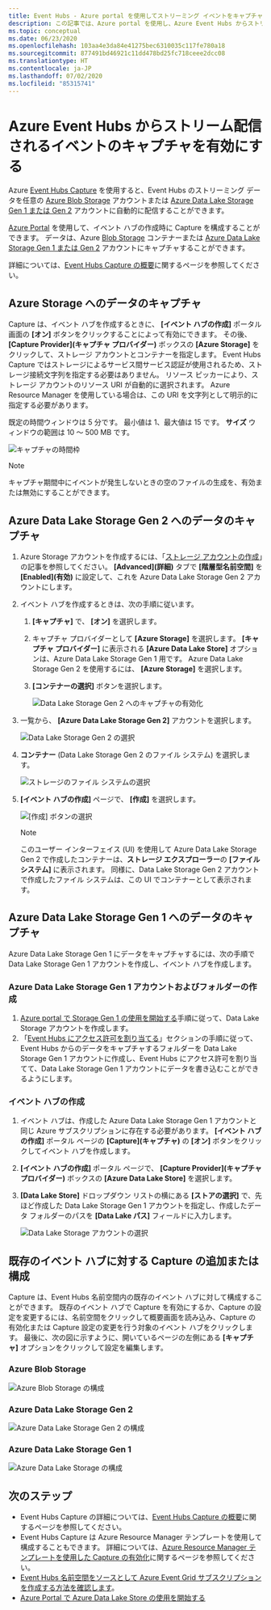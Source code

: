 ```yaml
---
title: Event Hubs - Azure portal を使用してストリーミング イベントをキャプチャする
description: この記事では、Azure portal を使用し、Azure Event Hubs からストリーム配信されるイベントのキャプチャを有効にする方法について説明します。
ms.topic: conceptual
ms.date: 06/23/2020
ms.openlocfilehash: 103aa4e3da84e41275bec6310035c117fe780a18
ms.sourcegitcommit: 877491bd46921c11dd478bd25fc718ceee2dcc08
ms.translationtype: HT
ms.contentlocale: ja-JP
ms.lasthandoff: 07/02/2020
ms.locfileid: "85315741"
---
```

# <a name="enable-capturing-of-events-streaming-through-azure-event-hubs"></a>Azure Event Hubs からストリーム配信されるイベントのキャプチャを有効にする

Azure [Event Hubs Capture][capture-overview] を使用すると、Event Hubs のストリーミング データを任意の [Azure Blob Storage](https://azure.microsoft.com/services/storage/blobs/) アカウントまたは [Azure Data Lake Storage Gen 1 または Gen 2](https://azure.microsoft.com/services/data-lake-store/) アカウントに自動的に配信することができます。

[Azure Portal](https://portal.azure.com) を使用して、イベント ハブの作成時に Capture を構成することができます。 データは、Azure [Blob Storage](https://azure.microsoft.com/services/storage/blobs/) コンテナーまたは [Azure Data Lake Storage Gen 1 または Gen 2](https://azure.microsoft.com/services/data-lake-store/) アカウントにキャプチャすることができます。

詳細については、[Event Hubs Capture の概要][capture-overview]に関するページを参照してください。

## <a name="capture-data-to-azure-storage"></a>Azure Storage へのデータのキャプチャ

Capture は、イベント ハブを作成するときに、 **[イベント ハブの作成]** ポータル画面の **[オン]** ボタンをクリックすることによって有効にできます。 その後、 **[Capture Provider]\(キャプチャ プロバイダー\)** ボックスの **[Azure Storage]** をクリックして、ストレージ アカウントとコンテナーを指定します。 Event Hubs Capture ではストレージによるサービス間サービス認証が使用されるため、ストレージ接続文字列を指定する必要はありません。 リソース ピッカーにより、ストレージ アカウントのリソース URI が自動的に選択されます。 Azure Resource Manager を使用している場合は、この URI を文字列として明示的に指定する必要があります。

既定の時間ウィンドウは 5 分です。 最小値は 1、最大値は 15 です。 **サイズ** ウィンドウの範囲は 10 ～ 500 MB です。

![キャプチャの時間枠][1]

> [!NOTE]
> キャプチャ期間中にイベントが発生しないときの空のファイルの生成を、有効または無効にすることができます。 

## <a name="capture-data-to-azure-data-lake-storage-gen-2"></a>Azure Data Lake Storage Gen 2 へのデータのキャプチャ 

1. Azure Storage アカウントを作成するには、「[ストレージ アカウントの作成](../storage/common/storage-account-create.md?tabs=azure-portal#create-a-storage-account)」の記事を参照してください。 **[Advanced]\(詳細\)** タブで **[階層型名前空間]** を **[Enabled]\(有効\)** に設定して、これを Azure Data Lake Storage Gen 2 アカウントにします。
2. イベント ハブを作成するときは、次の手順に従います。 

    1. **[キャプチャ]** で、 **[オン]** を選択します。 
    2. キャプチャ プロバイダーとして **[Azure Storage]** を選択します。 **[キャプチャ プロバイダー]** に表示される **[Azure Data Lake Store]** オプションは、Azure Data Lake Storage Gen 1 用です。 Azure Data Lake Storage Gen 2 を使用するには、 **[Azure Storage]** を選択します。
    2. **[コンテナーの選択]** ボタンを選択します。 

        ![Data Lake Storage Gen 2 へのキャプチャの有効化](./media/event-hubs-capture-enable-through-portal/data-lake-storage-gen2.png)
3. 一覧から、 **[Azure Data Lake Storage Gen 2]** アカウントを選択します。 

    ![Data Lake Storage Gen 2 の選択](./media/event-hubs-capture-enable-through-portal/select-data-lake-storage-gen2.png)
4. **コンテナー** (Data Lake Storage Gen 2 のファイル システム) を選択します。

    ![ストレージのファイル システムの選択](./media/event-hubs-capture-enable-through-portal/select-file-system-data-lake-storage.png)
5. **[イベント ハブの作成]** ページで、 **[作成]** を選択します。 

    ![[作成] ボタンの選択](./media/event-hubs-capture-enable-through-portal/create-event-hub-data-lake-storage.png)

    > [!NOTE]
    > このユーザー インターフェイス (UI) を使用して Azure Data Lake Storage Gen 2 で作成したコンテナーは、**ストレージ エクスプローラー**の **[ファイル システム]** に表示されます。 同様に、Data Lake Storage Gen 2 アカウントで作成したファイル システムは、この UI でコンテナーとして表示されます。 


## <a name="capture-data-to-azure-data-lake-storage-gen-1"></a>Azure Data Lake Storage Gen 1 へのデータのキャプチャ 

Azure Data Lake Storage Gen 1 にデータをキャプチャするには、次の手順で Data Lake Storage Gen 1 アカウントを作成し、イベント ハブを作成します。

### <a name="create-an-azure-data-lake-storage-gen-1-account-and-folders"></a>Azure Data Lake Storage Gen 1 アカウントおよびフォルダーの作成

1. [Azure portal で Storage Gen 1 の使用を開始する](../data-lake-store/data-lake-store-get-started-portal.md)手順に従って、Data Lake Storage アカウントを作成します。
2. 「[Event Hubs にアクセス許可を割り当てる](../data-lake-store/data-lake-store-archive-eventhub-capture.md#assign-permissions-to-event-hubs)」セクションの手順に従って、Event Hubs からのデータをキャプチャするフォルダーを Data Lake Storage Gen 1 アカウントに作成し、Event Hubs にアクセス許可を割り当てて、Data Lake Storage Gen 1 アカウントにデータを書き込むことができるようにします。  


### <a name="create-an-event-hub"></a>イベント ハブの作成

1. イベント ハブは、作成した Azure Data Lake Storage Gen 1 アカウントと同じ Azure サブスクリプションに存在する必要があります。 **[イベント ハブの作成]** ポータル ページの **[Capture]\(キャプチャ\)** の **[オン]** ボタンをクリックしてイベント ハブを作成します。 
2. **[イベント ハブの作成]** ポータル ページで、 **[Capture Provider]\(キャプチャ プロバイダー\)** ボックスの **[Azure Data Lake Store]** を選択します。
3. **[Data Lake Store]** ドロップダウン リストの横にある **[ストアの選択]** で、先ほど作成した Data Lake Storage Gen 1 アカウントを指定し、作成したデータ フォルダーのパスを **[Data Lake パス]** フィールドに入力します。

    ![Data Lake Storage アカウントの選択][3]


## <a name="add-or-configure-capture-on-an-existing-event-hub"></a>既存のイベント ハブに対する Capture の追加または構成

Capture は、Event Hubs 名前空間内の既存のイベント ハブに対して構成することができます。 既存のイベント ハブで Capture を有効にするか、Capture の設定を変更するには、名前空間をクリックして概要画面を読み込み、Capture の有効化または Capture 設定の変更を行う対象のイベント ハブをクリックします。 最後に、次の図に示すように、開いているページの左側にある **[キャプチャ]** オプションをクリックして設定を編集します。

### <a name="azure-blob-storage"></a>Azure Blob Storage

![Azure Blob Storage の構成][2]

### <a name="azure-data-lake-storage-gen-2"></a>Azure Data Lake Storage Gen 2

![Azure Data Lake Storage Gen 2 の構成](./media/event-hubs-capture-enable-through-portal/configure-data-lake-storage-gen2.png)

### <a name="azure-data-lake-storage-gen-1"></a>Azure Data Lake Storage Gen 1 

![Azure Data Lake Storage の構成][4]

[1]: ./media/event-hubs-capture-enable-through-portal/event-hubs-capture1.png
[2]: ./media/event-hubs-capture-enable-through-portal/event-hubs-capture2.png
[3]: ./media/event-hubs-capture-enable-through-portal/event-hubs-capture3.png
[4]: ./media/event-hubs-capture-enable-through-portal/event-hubs-capture4.png

## <a name="next-steps"></a>次のステップ

- Event Hubs Capture の詳細については、[Event Hubs Capture の概要][capture-overview]に関するページを参照してください。
- Event Hubs Capture は Azure Resource Manager テンプレートを使用して構成することもできます。 詳細については、[Azure Resource Manager テンプレートを使用した Capture の有効化](event-hubs-resource-manager-namespace-event-hub-enable-capture.md)に関するページを参照してください。
- [Event Hubs 名前空間をソースとして Azure Event Grid サブスクリプションを作成する方法を確認します](store-captured-data-data-warehouse.md)。
- [Azure Portal で Azure Data Lake Store の使用を開始する](../data-lake-store/data-lake-store-get-started-portal.md)

[capture-overview]: event-hubs-capture-overview.md
